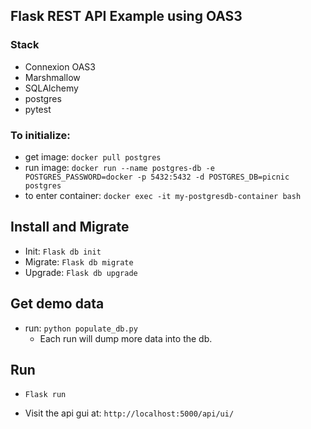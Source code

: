 ## Flask REST API Example using OAS3

### Stack

- Connexion OAS3
- Marshmallow
- SQLAlchemy
- postgres
- pytest

### To initialize:

- get image: `docker pull postgres`
- run image: `docker run --name postgres-db -e POSTGRES_PASSWORD=docker -p 5432:5432 -d POSTGRES_DB=picnic postgres`
- to enter container: `docker exec -it my-postgresdb-container bash`

## Install and Migrate

- Init: `Flask db init`
- Migrate: `Flask db migrate`
- Upgrade: `Flask db upgrade`

## Get demo data

- run: `python populate_db.py`
  - Each run will dump more data into the db.

## Run

- `Flask run`

- Visit the api gui at: `http://localhost:5000/api/ui/`
